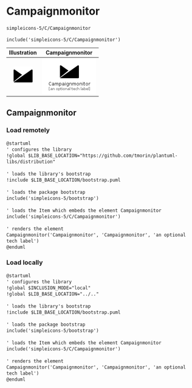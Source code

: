 # Campaignmonitor


```text
simpleicons-5/C/Campaignmonitor
```

```text
include('simpleicons-5/C/Campaignmonitor')
```



| Illustration | Campaignmonitor |
| :---: | :---: |
| ![illustration for Illustration](../../simpleicons-5/C/Campaignmonitor.png) | ![illustration for Campaignmonitor](../../simpleicons-5/C/Campaignmonitor.Local.png) |




## Campaignmonitor

### Load remotely
```plantuml
@startuml
' configures the library
!global $LIB_BASE_LOCATION="https://github.com/tmorin/plantuml-libs/distribution"

' loads the library's bootstrap
!include $LIB_BASE_LOCATION/bootstrap.puml

' loads the package bootstrap
include('simpleicons-5/bootstrap')

' loads the Item which embeds the element Campaignmonitor
include('simpleicons-5/C/Campaignmonitor')

' renders the element
Campaignmonitor('Campaignmonitor', 'Campaignmonitor', 'an optional tech label')
@enduml
```

### Load locally
```plantuml
@startuml
' configures the library
!global $INCLUSION_MODE="local"
!global $LIB_BASE_LOCATION="../.."

' loads the library's bootstrap
!include $LIB_BASE_LOCATION/bootstrap.puml

' loads the package bootstrap
include('simpleicons-5/bootstrap')

' loads the Item which embeds the element Campaignmonitor
include('simpleicons-5/C/Campaignmonitor')

' renders the element
Campaignmonitor('Campaignmonitor', 'Campaignmonitor', 'an optional tech label')
@enduml
```

